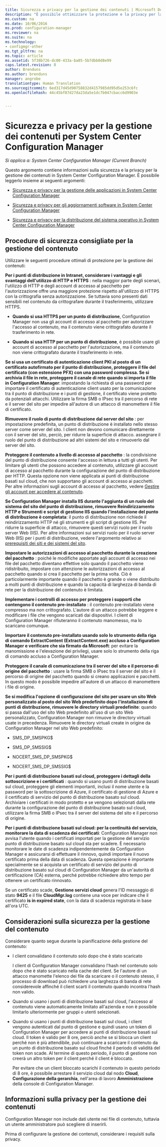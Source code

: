 ```yaml
---
title: Sicurezza e privacy per la gestione dei contenuti | Microsoft Docs
description: "È possibile ottimizzare la protezione e la privacy per la gestione dei contenuti in System Center Configuration Manager."
ms.custom: na
ms.date: 10/06/2016
ms.prod: configuration-manager
ms.reviewer: na
ms.suite: na
ms.technology:
- configmgr-other
ms.tgt_pltfrm: na
ms.topic: article
ms.assetid: 5f38b726-dc00-433a-ba05-5b7dbb0d8e99
caps.latest.revision: 8
author: Brenduns
ms.author: brenduns
manager: angrobe
translationtype: Human Translation
ms.sourcegitcommit: 6ed317d45d90758832d4157985dd95d5e253c6fc
ms.openlocfilehash: 44c45bf87d27da23da5e1dc7b047cbacc6d9903e


---
```

# <a name="security-and-privacy-for-content-management-for-system-center-configuration-manager"></a>Sicurezza e privacy per la gestione dei contenuti per System Center Configuration Manager

*Si applica a: System Center Configuration Manager (Current Branch)*

Questo argomento contiene informazioni sulla sicurezza e la privacy per la gestione dei contenuti in System Center Configuration Manager. È possibile leggerlo insieme ai seguenti argomenti:  

-   [Sicurezza e privacy per la gestione delle applicazioni in System Center Configuration Manager](../../../apps/plan-design/security-and-privacy-for-application-management.md)  

-   [Sicurezza e privacy per gli aggiornamenti software in System Center Configuration Manager](/sccm/sum/plan-design/security-and-privacy-for-software-updates)  

-   [Sicurezza e privacy per la distribuzione del sistema operativo in System Center Configuration Manager](../../../osd/plan-design/security-and-privacy-for-operating-system-deployment.md)  

##  <a name="a-namebkmksecuritycontentmanagementa-security-best-practices-for-content-management"></a><a name="BKMK_Security_ContentManagement"></a> Procedure di sicurezza consigliate per la gestione del contenuto  
 Utilizzare le seguenti procedure ottimali di protezione per la gestione dei contenuti:  

 **Per i punti di distribuzione in Intranet, considerare i vantaggi e gli svantaggi dell'utilizzo di HTTP e HTTPS** : nella maggior parte degli scenari, l'utilizzo di HTTP e degli account di accesso al pacchetto per l'autorizzazione offre una maggiore protezione rispetto all'utilizzo di HTTPS con la crittografia senza autorizzazione. Se tuttavia sono presenti dati sensibili nel contenuto da crittografare durante il trasferimento, utilizzare HTTPS.  

-   **Quando si usa HTTPS per un punto di distribuzione**, Configuration Manager non usa gli account di accesso al pacchetto per autorizzare l'accesso al contenuto, ma il contenuto viene crittografato durante il trasferimento in rete.  

-   **Quando si usa HTTP per un punto di distribuzione**, è possibile usare gli account di accesso al pacchetto per l'autorizzazione, ma il contenuto non viene crittografato durante il trasferimento in rete.  


**Se si usa un certificato di autenticazione client PKI al posto di un certificato autofirmato per il punto di distribuzione, proteggere il file del certificato (con estensione PFX) con una password complessa. Se si archivia il file in rete, proteggere il canale di rete quando si importa il file in Configuration Manager**: impostando la richiesta di una password per importare il certificato di autenticazione client usato per la comunicazione tra il punto di distribuzione e i punti di gestione, il certificato viene protetto da potenziali attacchi. Utilizzare la firma SMB o IPsec tra il percorso di rete e il server del sito per impedire all'autore di un attacco di manomettere il file di certificato.  

**Rimuovere il ruolo di punto di distribuzione dal server del sito** : per impostazione predefinita, un punto di distribuzione è installato nello stesso server come server del sito. I client non devono comunicare direttamente con il server del sito, perciò, per ridurre la superficie di attacco. assegnare il ruolo del punto di distribuzione ad altri sistemi del sito e rimuoverlo dal server del sito.  

**Proteggere il contenuto a livello di accesso al pacchetto** : la condivisione del punto di distribuzione consente l'accesso in lettura a tutti gli utenti. Per limitare gli utenti che possono accedere al contenuto, utilizzare gli account di accesso al pacchetto durante la configurazione del punto di distribuzione per HTTP. Questa opzione non viene applicata ai punti di distribuzione basati sul cloud, che non supportano gli account di accesso ai pacchetti. Per altre informazioni sugli account di accesso al pacchetto, vedere [Gestire gli account per accedere al contenuto](../../../core/plan-design/hierarchy/manage-accounts-to-access-content.md).


**Se Configuration Manager installa IIS durante l'aggiunta di un ruolo del sistema del sito del punto di distribuzione, rimuovere Reindirizzamento HTTP e Strumenti e script di gestione IIS quando l'installazione del punto di distribuzione è completata**: il punto di distribuzione non richiede il reindirizzamento HTTP né gli strumenti e gli script di gestione IIS. Per ridurre la superficie di attacco, rimuovere questi servizi ruolo per il ruolo server Web (IIS).  Per altre informazioni sui servizi ruolo per il ruolo server Web (IIS) per i punti di distribuzione, vedere l'argomento relativo ai [prerequisiti dei siti e dei sistemi del sito](/sccm/core/plan-design/configs/site-and-site-system-prerequisites).  

**Impostare le autorizzazioni di accesso al pacchetto durante la creazione del pacchetto** : poiché le modifiche apportate agli account di accesso nei file del pacchetto diventano effettive solo quando il pacchetto viene ridistribuito, impostare con attenzione le autorizzazioni di accesso al pacchetto quando si crea il pacchetto per la prima volta. Ciò è particolarmente importante quando il pacchetto è grande o viene distribuito a molti punti di distribuzione e quando la capacità di larghezza di banda di rete per la distribuzione del contenuto è limitata.  

**Implementare i controlli di accesso per proteggere i supporti che contengono il contenuto pre-installato** : il contenuto pre-installato viene compresso ma non crittografato. L'autore di un attacco potrebbe leggere e modificare i file che vengono scaricati dai dispositivi. I client di Configuration Manager rifiuteranno il contenuto manomesso, ma lo scaricano comunque.  

**Importare il contenuto pre-installato usando solo lo strumento della riga di comando ExtractContent (ExtractContent.exe) accluso a Configuration Manager e verificare che sia firmato da Microsoft**: per evitare la manomissione e l'elevazione dei privilegi, usare solo lo strumento della riga di comando accluso a Configuration Manager.  

**Proteggere il canale di comunicazione tra il server del sito e il percorso di origine del pacchetto** : usare la firma SMB o IPsec tra il server del sito e il percorso di origine del pacchetto quando si creano applicazioni e pacchetti. In questo modo è possibile impedire all'autore di un attacco di manomettere i file di origine.  

**Se si modifica l'opzione di configurazione del sito per usare un sito Web personalizzato al posto del sito Web predefinito dopo l'installazione di punti di distribuzione, rimuovere le directory virtuali predefinite**: quando si passa dall'uso del sito Web predefinito all'uso di un sito Web personalizzato, Configuration Manager non rimuove le directory virtuali usate in precedenza. Rimuovere le directory virtuali create in origine da Configuration Manager nel sito Web predefinito:  

-   SMS_DP_SMSPKG$  

-   SMS_DP_SMSSIG$  

-   NOCERT_SMS_DP_SMSPKG$  

-   NOCERT_SMS_DP_SMSSIG$  

**Per i punti di distribuzione basati sul cloud, proteggere i dettagli della sottoscrizione e i certiificati** : quando si usano punti di distribuzione basati sul cloud, proteggere gli elementi importanti, inclusi il nome utente e la password per la sottoscrizione di Azure, il certificato di gestione di Azure e il certificato di servizio del punto di distribuzione basato sul cloud. Archiviare i certificati in modo protetto e se vengono selezionati dalla rete durante la configurazione del punto di distribuzione basato sul cloud, utilizzare la firma SMB o IPsec tra il server del sistema del sito e il percorso di origine.  

**Per i punti di distribuzione basati sul cloud: per la continuità del servizio, monitorare la data di scadenza dei certificati**: Configuration Manager non avvisa l'utente quando i certificati importati per la gestione del servizio punto di distribuzione basato sul cloud sta per scadere. È necessario monitorare le date di scadenza indipendentemente da Configuration Manager e assicurarsi di effettuare il rinnovo, quindi importare il nuovo certificato prima della data di scadenza. Questa operazione è importante specialmente se si acquista un certificato di servizio del punto di distribuzione basato sul cloud di Configuration Manager da un'autorità di certificazione (CA) esterna, perché potrebbe richiedere altro tempo per ottenere un certificato rinnovato.  

 Se un certificato scade, **Gestione servizi cloud** genera l'ID messaggio di stato **9425** e il file **CloudMgr.log** contiene una voce per indicare che il certificato **is in expired state**, con la data di scadenza registrata in base all'ora UTC.  

## <a name="security-considerations-for-content-management"></a>Considerazioni sulla sicurezza per la gestione del contenuto  
Considerare quanto segue durante la pianificazione della gestione del contenuto:  

-   I client convalidano il contenuto solo dopo che è stato scaricato  

     I client di Configuration Manager convalidano l'hash nel contenuto solo dopo che è stato scaricato nella cache del client. Se l'autore di un attacco manomette l'elenco dei file da scaricare o il contenuto stesso, il processo di download può richiedere una larghezza di banda di rete considerevole affinché il client scarti il contenuto quando incontra l'hash non valido.  

-   Quando si usano i punti di distribuzione basati sul cloud, l'accesso al contenuto viene automaticamente limitato all'azienda e non è possibile limitarlo ulteriormente per gruppi o utenti selezionati.  

-   Quando si usano i punti di distribuzione basati sul cloud, i client vengono autenticati dal punto di gestione e quindi usano un token di Configuration Manager per accedere ai punti di distribuzione basati sul cloud. Il token è valido per 8 ore, perciò anche se si blocca un client perché non è più attendibile, può continuare a scaricare il contenuto da un punto di distribuzione basato sul cloud finché il periodo di validità del token non scade. Al termine di questo periodo, il punto di gestione non creerà un altro token per il client perché il client è bloccato.  

     Per evitare che un client bloccato scarichi il contenuto in questo periodo di 8 ore, è possibile arrestare il servizio cloud dal nodo **Cloud**, **Configurazione della gerarchia**, nell'area di lavoro **Amministrazione** della console di Configuration Manager.  

##  <a name="a-namebkmkprivacycontentmanagementa-privacy-information-for-content-management"></a><a name="BKMK_Privacy_ContentManagement"></a> Informazioni sulla privacy per la gestione dei contenuti  
 Configuration Manager non include dati utente nei file di contenuto, tuttavia un utente amministratore può scegliere di inserirli.  

 Prima di configurare la gestione dei contenuti, considerare i requisiti sulla privacy.  



<!--HONumber=Dec16_HO3-->


